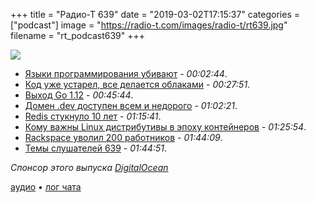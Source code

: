 +++
title = "Радио-Т 639"
date = "2019-03-02T17:15:37"
categories = ["podcast"]
image = "https://radio-t.com/images/radio-t/rt639.jpg"
filename = "rt_podcast639"
+++

![](https://radio-t.com/images/radio-t/rt639.jpg)

- [Языки программирования убивают](https://habr.com/ru/post/442112/) - *00:02:44*.
- [Код уже устарел, все делается облаками](https://medium.com/@PaulDJohnston/cloud-2-0-code-is-no-longer-king-serverless-has-dethroned-it-c6dc955db9d5) - *00:27:51*.
- [Выход Go 1.12](https://blog.golang.org/go1.12) - *00:45:44*.
- [Домен .dev доступен всем и недорого](https://venturebeat.com/2019/02/28/googles-dev-domain-officially-opens-for-business-through-any-registrar/) - *01:02:21*.
- [Redis стукнуло 10 лет](https://redislabs.com/blog/redis-turns-10/) - *01:15:41*.
- [Кому важны Linux дистрибутивы в эпоху контейнеров](https://opensource.com/article/19/2/linux-distributions-still-matter-containers) - *01:25:54*.
- [Rackspace уволил 200 работников](https://techcrunch.com/2019/03/01/rackspace-announces-it-has-laid-off-200-workers/) - *01:44:09*.
- [Темы слушателей 639](https://radio-t.com/p/2019/02/26/prep-639/) - *01:44:51*.

*Спонсор этого выпуска [DigitalOcean](https://www.digitalocean.com)*


[аудио](https://cdn.radio-t.com/rt_podcast639.mp3) • [лог чата](http://chat.radio-t.com/logs/radio-t-639.html)
<audio src="https://cdn.radio-t.com/rt_podcast639.mp3" preload="none"></audio>
